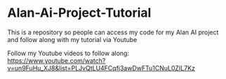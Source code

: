 # Alan-Ai-Project-Tutorial
This is a repository so people can access my code for my Alan AI project and follow along with my tutorial via Youtube

Follow my Youtube videos to follow along:
https://www.youtube.com/watch?v=un9FuHu_XJ8&list=PLJvQtLU4FCqfj3awDwFTu1CNuL0ZIL7Kz
